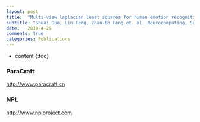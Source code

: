 ```yaml
---
layout: post
title:  "Multi-view laplacian least squares for human emotion recognition "
subtitle: "Shuai Guo, Lin Feng, Zhan-Bo Feng et. al. Neurocomputing, Submitted on 2019.05 "
date:   2019-4-29
comments: true
categories: Publications
---
```


* content
{:toc}

### ParaCraft
http://www.paracraft.cn

### NPL
http://www.nplproject.com
